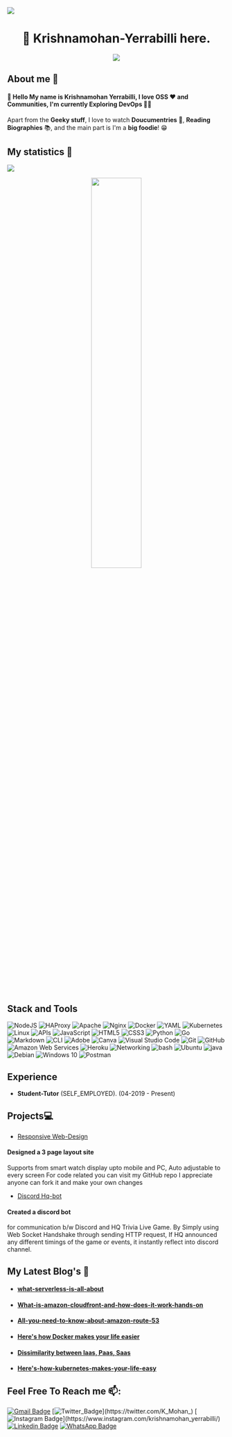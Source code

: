 <div>
<img align="center" src="https://i.imgur.com/4ASafy0.png">
</div>

<h1 align="center">👋 Krishnamohan-Yerrabilli here.</h1>

<!-- Typing SVG by DenverCoder1 - https://github.com/DenverCoder1/readme-typing-svg -->
<p align="center">
<!--   <a href="https://github.com/DenverCoder1/readme-typing-svg"> -->
    <img src="https://readme-typing-svg.herokuapp.com?color=49FF00&width=380&height=45&lines=Open-Source+Enthusiast;Helping+people+to+get+into+tech;Learning+New+Things;DevOps;Have+a+great+day&center=true"></a>


## About me 👨

#### 👋 Hello My name is **Krishnamohan Yerrabilli**, I love **OSS** ❤️ and **Communities**, I'm currently Exploring **DevOps 🧑‍💻**

Apart from the **Geeky stuff**, I love to watch **Doucumentries** 📀, **Reading Biographies** 📚, and the main part is I'm a **big foodie**! 😁

<p></p>

<p></p>

<!-- Badges template - https://github.com/badges/shields -->


## My statistics 🚀

<!-- Contributor Graph-1 : https://activity-graph.herokuapp.com/graph?username=krishnamohan-yerrabilli&theme=xcode  -->
![](https://activity-graph.herokuapp.com/graph?username=krishnamohan-yerrabilli&theme=react-dark&hide_border=true)
<!-- ![](https://github-readme-stats.vercel.app/api?username=krishnamohan-yerrabilli&show_icons=true&theme=tokyonight)  -->
<p align="center">

<p align="center">
	
  <img width="48%" src="https://github-readme-stats.vercel.app/api?username=krishnamohan-yerrabilli&show_icons=true&theme=algolia&hide_border=true" />
<!--   <img width="48%" src="https://github-readme-streak-stats.herokuapp.com/?user=krishnamohan-yerrabilli&theme=algolia&hide_border=true" /> -->
</p>


## Stack and Tools

<img alt="NodeJS" src="https://img.shields.io/badge/node.js-%2343853D.svg?&style=for-the-badge&logo=node.js&logoColor=white"/> <img alt="HAProxy" src="https://img.shields.io/badge/haproxy-000000?style=for-the-badge&logo=haproxy&logoColor=white"> <img alt="Apache" src="https://img.shields.io/badge/apache-000000?style=for-the-badge&logo=apache&logoColor=white"> <img alt="Nginx" src="https://img.shields.io/badge/nginx-000000?style=for-the-badge&logo=nginx&logoColor=white"> <img alt="Docker" src="https://img.shields.io/badge/docker-%230db7ed.svg?&style=for-the-badge&logo=docker&logoColor=white"/> <img alt="YAML" src="https://img.shields.io/badge/yaml-%230db7ed.svg?&style=for-the-badge&logo=yaml&logoColor=white"/> <img alt="Kubernetes" src="https://img.shields.io/badge/kubernetes-%23326ce5.svg?&style=for-the-badge&logo=kubernetes&logoColor=white"/> <img alt="Linux" src="https://img.shields.io/badge/linux-%23326ce5.svg?&style=for-the-badge&logo=linux&logoColor=white"/> <img alt="APIs" src="https://img.shields.io/badge/-api-C51A4A?style=for-the-badge&logo=apis"/> <img alt="JavaScript" src="https://img.shields.io/badge/javascript-%23323330.svg?&style=for-the-badge&logo=javascript&logoColor=%23F7DF1E"/> <img alt="HTML5" src="https://img.shields.io/badge/html5-%23E34F26.svg?&style=for-the-badge&logo=html5&logoColor=white"/> <img alt="CSS3" src="https://img.shields.io/badge/css3-%231572B6.svg?&style=for-the-badge&logo=css3&logoColor=white"/> <img alt="Python" src="https://img.shields.io/badge/python-%2314354C.svg?&style=for-the-badge&logo=python&logoColor=white"/> <img alt="Go" src="https://img.shields.io/badge/go-%2300ADD8.svg?&style=for-the-badge&logo=go&logoColor=white"/> <img alt="Markdown" src="https://img.shields.io/badge/markdown-%23000000.svg?&style=for-the-badge&logo=markdown&logoColor=white"/> <img alt="CLI" src="https://img.shields.io/badge/cli-%23DD0031.svg?&style=for-the-badge&logo=cli&logoColor=white"/> <img alt="Adobe" src="https://img.shields.io/badge/adobe-%23FF0000.svg?&style=for-the-badge&logo=adobe&logoColor=white"/> <img alt="Canva" src="https://img.shields.io/badge/Canva-%2300C4CC.svg?&style=for-the-badge&logo=Canva&logoColor=white"/> <img alt="Visual Studio Code" src="https://img.shields.io/badge/VisualStudioCode-0078d7.svg?&style=for-the-badge&logo=visual-studio-code&logoColor=white"/> <img alt="Git" src="https://img.shields.io/badge/git-%23F05033.svg?&style=for-the-badge&logo=git&logoColor=white"/> <img alt="GitHub" src="https://img.shields.io/badge/github-%23121011.svg?&style=for-the-badge&logo=github&logoColor=white"/> <img alt="Amazon Web Services" src="https://img.shields.io/badge/aws-%230072C6.svg?&style=for-the-badge&logo=aws&logoColor=white"/> <img alt="Heroku" src="https://img.shields.io/badge/heroku-%23430098.svg?&style=for-the-badge&logo=heroku&logoColor=white"/> <img alt="Networking" src="https://img.shields.io/badge/Networking-E95420?style=for-the-badge&logo=networking&logoColor=white"/> <img alt="bash" src="https://img.shields.io/badge/bash-000000?style=for-the-badge&logo=bash&logoColor=white"> <img alt="Ubuntu" src="https://img.shields.io/badge/Ubuntu-E95420?style=for-the-badge&logo=ubuntu&logoColor=white" /> <img alt="java" src="https://img.shields.io/badge/java-D70A53?style=for-the-badge&logo=teaching&logoColor=white" /> <img alt="Debian" src="https://img.shields.io/badge/Debian-D70A53?style=for-the-badge&logo=debian&logoColor=white" /> <img alt="Windows 10" src="https://img.shields.io/badge/Windows-0078D6?style=for-the-badge&logo=windows&logoColor=white" /> <img alt="Postman" src="https://img.shields.io/badge/Postman-FF6C37?style=for-the-badge&logo=postman&logoColor=red" /> 


## Experience

* **Student-Tutor** (SELF_EMPLOYED). (04-2019 - Present)
## Projects:computer:
* [Responsive Web-Design](https://github.com/Krishnamohan-Yerrabilli/Krishnamohan-Yerrabilli.github.io)
#### Designed a 3 page layout site
Supports from smart watch display upto mobile and PC, 
Auto adjustable to every screen
For code related you can visit my GitHub repo 
I appreciate anyone can fork it and make your own changes
* [Discord Hq-bot](https://github.com/Krishnamohan-Yerrabilli/HQtriviaBot/hqtrivia)
#### Created a discord bot 
for communication b/w Discord and HQ Trivia Live Game. By Simply using Web Socket Handshake through sending HTTP request, If HQ announced any different timings of the game or events, it instantly reflect into discord channel.

## My Latest Blog's 🚀

* <h4><a href = "https://krishnamohanse.hashnode.dev/what-serverless-is-all-about">what-serverless-is-all-about</a></h4>
* <h4><a href = "https://krishnamohanse.hashnode.dev/what-is-amazon-cloudfront-and-how-does-it-work-hands-on">What-is-amazon-cloudfront-and-how-does-it-work-hands-on</a></h4>
* <h4><a href = "https://krishnamohanse.hashnode.dev/all-you-need-to-know-about-amazon-route-53">All-you-need-to-know-about-amazon-route-53</a></h4>
* <h4><a href = "https://krishnamohanse.hashnode.dev/heres-how-docker-makes-your-life-easier-1">Here's how Docker makes your life easier</a></h4>
* <h4><a href = "https://krishnamohanse.hashnode.dev/dissimilarity-between-iaas-paas-saas">Dissimilarity between Iaas, Paas, Saas</a></h4>
* <h4><a href = "https://krishnamohanse.hashnode.dev/heres-how-kubernetes-makes-your-life-easy">Here's-how-kubernetes-makes-your-life-easy</a></h4>




## Feel Free To Reach me 📫:

[![Gmail Badge](https://img.shields.io/badge/-mailtomohanse@gmail.com-blue?style=flat-roundedrectangle&logo=Gmail&logoColor=white&link=mailto:asthiseta@gmail.com)](mailto:mailtomohanse@gmail.com)
[![Twitter_Badge](https://img.shields.io/badge/-K_Mohan_-blue?style=flat-roundedrectangle&logo=Twitter&logoColor=white&link=https://twitter.com/K_Mohan_)](https://twitter.com/K_Mohan_)
[![Instagram Badge](https://img.shields.io/badge/-krishnamohan_yerrabilli-E4405F?style=flat-roundedrectangle&logo=instagram&logoColor=white&link=[https://www.instagram.com/asthi_21_/](https://www.instagram.com/krishnamohan_yerrabilli/))](https://www.instagram.com/krishnamohan_yerrabilli/)
[![Linkedin Badge](https://img.shields.io/badge/-Krishnamohanyerrabilli-blue?style=flat-roundedrectangle&logo=Linkedin&logoColor=white&link=https://www.linkedin.com/in/asthiseta)](https://www.linkedin.com/in/krishnamohanyerrabilli)
[![WhatsApp Badge](https://img.shields.io/badge/WhatsApp-25D366?style=flat-roundedrectangle&logo=whatsapp&logoColor=white)](https://wa.me/6281576441)

